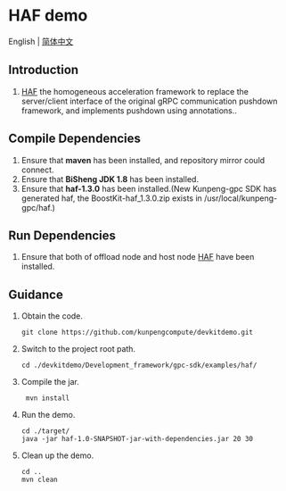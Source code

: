 # **HAF demo**

English | [简体中文](README.md)

## Introduction

1. [HAF](https://www.hikunpeng.com/document/detail/en/kunpengaccel/system-lib/ug-haf/kunpengaccel_haf_06_0002.html) the homogeneous acceleration framework  to replace the server/client interface of the original gRPC communication pushdown framework, and implements pushdown using annotations..

## Compile Dependencies

1. Ensure that **maven** has been installed, and repository mirror could connect.
2. Ensure that **BiSheng JDK 1.8** has been installed.
3. Ensure that **haf-1.3.0** has been installed.(New Kunpeng-gpc SDK has generated haf, the BoostKit-haf_1.3.0.zip exists in /usr/local/kunpeng-gpc/haf.) 

## Run Dependencies
1. Ensure that both of offload node and host node [HAF](https://www.hikunpeng.com/document/detail/en/kunpengaccel/system-lib/ug-haf/kunpengaccel_haf_06_0012.html) have been installed.



## Guidance

1. Obtain the code.

   ```shell
   git clone https://github.com/kunpengcompute/devkitdemo.git
   ```

2. Switch to the project root path.

   ```shell
   cd ./devkitdemo/Development_framework/gpc-sdk/examples/haf/
   ```

3. Compile the jar.

   ```shell
    mvn install
   ```

4. Run the demo.

   ```shell
   cd ./target/
   java -jar haf-1.0-SNAPSHOT-jar-with-dependencies.jar 20 30
   ```

5. Clean up the demo.

   ```shell
   cd ..
   mvn clean
   ```

